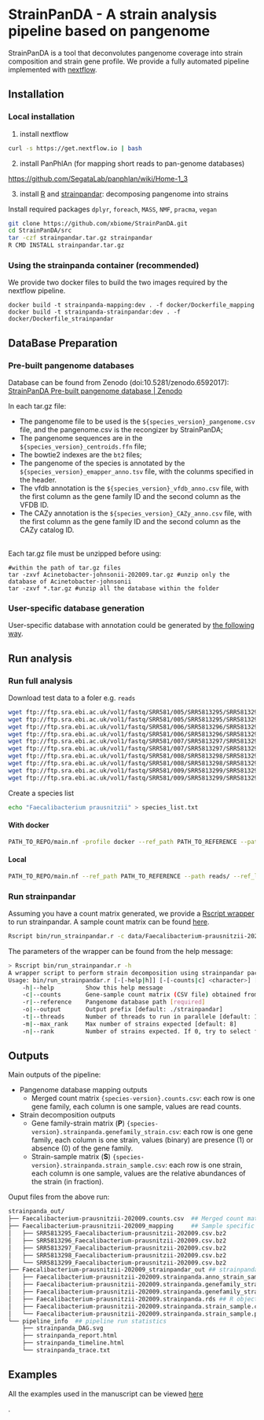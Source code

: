 # StrainPanDA - A strain analysis pipeline based on pangenome

StrainPanDA is a tool that deconvolutes pangenome coverage into strain composition and strain gene profile. We provide a fully automated pipeline implemented with [nextflow](https://www.nextflow.io/docs/latest/index.html).

## Installation

### Local installation

1. install nextflow

```sh
curl -s https://get.nextflow.io | bash
```

2. install PanPhlAn (for mapping short reads to pan-genome databases)

https://github.com/SegataLab/panphlan/wiki/Home-1_3


3. install [R](https://www.r-project.org/) and [strainpandar](src/strainpandar): decomposing pangenome into strains

Install required packages `dplyr`, `foreach`, `MASS`, `NMF`, `pracma`, `vegan`

```sh
git clone https://github.com/xbiome/StrainPanDA.git
cd StrainPanDA/src
tar -czf strainpandar.tar.gz strainpandar
R CMD INSTALL strainpandar.tar.gz
```

### Using the strainpanda container (recommended)

We provide two docker files to build the two images required by the nextflow pipeline.

```
docker build -t strainpanda-mapping:dev . -f docker/Dockerfile_mapping
docker build -t strainpanda-strainpandar:dev . -f docker/Dockerfile_strainpandar
```

## DataBase Preparation
### Pre-built pangenome databases

Database can be found from Zenodo (doi:10.5281/zenodo.6592017): [StrainPanDA Pre-built pangenome database | Zenodo](https://zenodo.org/record/6592017)

In each tar.gz file:

 - The pangenome file to be used is the `${species_version}_pangenome.csv` file, and the pangenome.csv is the recongizer by StrainPanDA;
 - The pangenome sequences are in the `${species_version}_centroids.ffn` file;
 - The bowtie2 indexes are the `bt2` files;
 - The pangenome of the species is annotated by the `${species_version}_emapper_anno.tsv` file, with the colunms specified in the header.
 - The vfdb annotation is the `${species_version}_vfdb_anno.csv` file, with the first column as the gene family ID and the second column as the VFDB ID.
 - The CAZy annotation is the `${species_version}_CAZy_anno.csv` file, with the first column as the gene family ID and the second column as the CAZy catalog ID.

<br>
Each tar.gz file must be unzipped before using:

```
#within the path of tar.gz files
tar -zxvf Acinetobacter-johnsonii-202009.tar.gz #unzip only the database of Acinetobacter-johnsonii
tar -zxvf *.tar.gz #unzip all the database within the folder
```

### User-specific database generation

User-specific database with annotation could be generated by [the following way](https://github.com/xbiome/StrainPanDA/tree/main/custom_db#readme). 

## Run analysis

### Run full analysis
Download test data to a foler e.g. `reads`

```sh
wget ftp://ftp.sra.ebi.ac.uk/vol1/fastq/SRR581/005/SRR5813295/SRR5813295_1.fastq.gz
wget ftp://ftp.sra.ebi.ac.uk/vol1/fastq/SRR581/005/SRR5813295/SRR5813295_2.fastq.gz
wget ftp://ftp.sra.ebi.ac.uk/vol1/fastq/SRR581/006/SRR5813296/SRR5813296_1.fastq.gz
wget ftp://ftp.sra.ebi.ac.uk/vol1/fastq/SRR581/006/SRR5813296/SRR5813296_2.fastq.gz
wget ftp://ftp.sra.ebi.ac.uk/vol1/fastq/SRR581/007/SRR5813297/SRR5813297_1.fastq.gz
wget ftp://ftp.sra.ebi.ac.uk/vol1/fastq/SRR581/007/SRR5813297/SRR5813297_2.fastq.gz
wget ftp://ftp.sra.ebi.ac.uk/vol1/fastq/SRR581/008/SRR5813298/SRR5813298_1.fastq.gz
wget ftp://ftp.sra.ebi.ac.uk/vol1/fastq/SRR581/008/SRR5813298/SRR5813298_2.fastq.gz
wget ftp://ftp.sra.ebi.ac.uk/vol1/fastq/SRR581/009/SRR5813299/SRR5813299_1.fastq.gz
wget ftp://ftp.sra.ebi.ac.uk/vol1/fastq/SRR581/009/SRR5813299/SRR5813299_2.fastq.gz
```

Create a species list

```sh
echo "Faecalibacterium prausnitzii" > species_list.txt
```

#### With docker

```sh
PATH_TO_REPO/main.nf -profile docker --ref_path PATH_TO_REFERENCE --path reads/ --ref_list species_list.txt
```

#### Local

```sh
PATH_TO_REPO/main.nf --ref_path PATH_TO_REFERENCE --path reads/ --ref_list species_list.txt
```

### Run strainpandar

Assuming you have a count matrix generated, we provide a [Rscript wrapper](bin/run_strainpandar.r) to run strainpandar. A sample count matrix can be found [here](data/Faecalibacterium-prausnitzii-202009.counts.csv).


```sh
Rscript bin/run_strainpandar.r -c data/Faecalibacterium-prausnitzii-202009.counts.csv -r data/refs/Faecalibacterium-prausnitzii-202009 -o work -t 8 -m 8 -n 0
```

The parameters of the wrapper can be found from the help message:

```sh
> Rscript bin/run_strainpandar.r -h
A wrapper script to perform strain decomposition using strainpandar package.
Usage: bin/run_strainpandar.r [-[-help|h]] [-[-counts|c] <character>] [-[-reference|r] <character>] [-[-output|o] [<character>]] [-[-threads|t] [<integer>]] [-[-max_rank|m] [<integer>]] [-[-rank|n] [<integer>]]
    -h|--help         Show this help message
    -c|--counts       Gene-sample count matrix (CSV file) obtained from mapping reads to a reference pangenome [required]
    -r|--reference    Pangenome database path [required]
    -o|--output       Output prefix [default: ./strainpandar]
    -t|--threads      Number of threads to run in parallele [default: 1]
    -m|--max_rank     Max number of strains expected [default: 8]
    -n|--rank         Number of strains expected. If 0, try to select from 1 to `max_rank`. If not 0, overwrite `max_rank`. [default: 0]
```


## Outputs

Main outputs of the pipeline:

 - Pangenome database mapping outputs
   - Merged count matrix `{species-version}.counts.csv`: each row is one gene family, each column is one sample, values are read counts.
 - Strain decomposition outputs
   - Gene family-strain matrix (**P**) `{species-version}.strainpanda.genefamily_strain.csv`: each row is one gene family, each column is one strain, values (binary) are presence (1) or absence (0) of the gene family.
   - Strain-sample matrix (**S**) `{species-version}.strainpanda.strain_sample.csv`: each row is one strain, each column is one sample, values are the relative abundances of the strain (in fraction).

Ouput files from the above run:

```sh
strainpanda_out/
├── Faecalibacterium-prausnitzii-202009.counts.csv  ## Merged count matrix (gene family by sample)
├── Faecalibacterium-prausnitzii-202009_mapping     ## Sample specific count files
│   ├── SRR5813295_Faecalibacterium-prausnitzii-202009.csv.bz2
│   ├── SRR5813296_Faecalibacterium-prausnitzii-202009.csv.bz2
│   ├── SRR5813297_Faecalibacterium-prausnitzii-202009.csv.bz2
│   ├── SRR5813298_Faecalibacterium-prausnitzii-202009.csv.bz2
│   └── SRR5813299_Faecalibacterium-prausnitzii-202009.csv.bz2
├── Faecalibacterium-prausnitzii-202009_strainpandar_out ## strainpandar outputs
│   ├── Faecalibacterium-prausnitzii-202009.strainpanda.anno_strain_sample.pdf ## annotation to the closest reference
│   ├── Faecalibacterium-prausnitzii-202009.strainpanda.genefamily_strain.csv ## gene family-strain matrix
│   ├── Faecalibacterium-prausnitzii-202009.strainpanda.genefamily_strain.pdf ## heatmap visualization
│   ├── Faecalibacterium-prausnitzii-202009.strainpanda.rds ## R object contains strainpandar results
│   ├── Faecalibacterium-prausnitzii-202009.strainpanda.strain_sample.csv ## strain-sample matrix
│   └── Faecalibacterium-prausnitzii-202009.strainpanda.strain_sample.pdf ## barplot visualization
└── pipeline_info  ## pipeline run statistics
    ├── strainpanda_DAG.svg
    ├── strainpanda_report.html
    ├── strainpanda_timeline.html
    └── strainpanda_trace.txt
```



## Examples

All the examples used in the manuscript can be viewed [here](https://github.com/xbiome/StrainPanDA-data/tree/main/example#readme)

.
